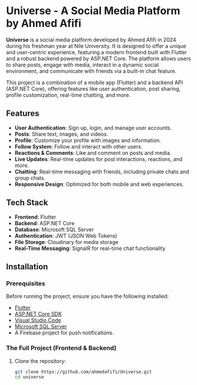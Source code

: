 # Universe - A Social Media Platform by Ahmed Afifi

**Universe** is a social media platform developed by Ahmed Afifi in 2024 during his freshman year at Nile University. It is designed to offer a unique and user-centric experience, featuring a modern frontend built with Flutter and a robust backend powered by ASP.NET Core. The platform allows users to share posts, engage with media, interact in a dynamic social environment, and communicate with friends via a built-in chat feature.

This project is a combination of a mobile app (Flutter) and a backend API (ASP.NET Core), offering features like user authentication, post sharing, profile customization, real-time chatting, and more.

## Features

- **User Authentication**: Sign up, login, and manage user accounts.
- **Posts**: Share text, images, and videos.
- **Profile**: Customize your profile with images and information.
- **Follow System**: Follow and interact with other users.
- **Reactions & Comments**: Like and comment on posts and media.
- **Live Updates**: Real-time updates for post interactions, reactions, and more.
- **Chatting**: Real-time messaging with friends, including private chats and group chats.
- **Responsive Design**: Optimized for both mobile and web experiences.

## Tech Stack

- **Frontend**: Flutter
- **Backend**: ASP.NET Core
- **Database**: Microsoft SQL Server
- **Authentication**: JWT (JSON Web Tokens)
- **File Storage**: Cloudinary for media storage
- **Real-Time Messaging**: SignalR for real-time chat functionality

## Installation

### Prerequisites

Before running the project, ensure you have the following installed:

- [Flutter](https://flutter.dev/docs/get-started/install)
- [ASP.NET Core SDK](https://dotnet.microsoft.com/download)
- [Visual Studio Code](https://code.visualstudio.com/)
- [Microsoft SQL Server](https://www.microsoft.com/en-us/sql-server/sql-server-downloads)
- A Firebase project for push notifications.

### The Full Project (Frontend & Backend)

1. Clone the repository:
   ```bash
   git clone https://github.com/ahmedafifi/Universe.git
   cd universe
   ```
